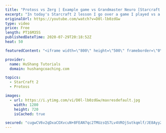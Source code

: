 ```yaml
---
title: "Protoss vs Zerg | Example game vs Grandmaster Neuro [Starcraft 2]"
excerpt: "In today's Starcraft 2 lesson I go over a game I played vs a high level grandmaster zerg using the double stargate phoenix build I showed a few days ago.   Protoss vs Zerg | Example game vs Grandmaster Neuro #StarCraft2 #SC2 #RTS #Protoss #PvZ #neuro   Coaching --------------------------------------------------------------------------"
originalUrl: https://youtube.com/watch?v=D0l-lb0zdGw
type: video
price: Free
length: PT16M35S
publishedDateTime: 2020-07-29T20:18:52Z
heat: 50

featuredContent: "<iframe width=\"800\" height=\"500\" frameborder=\"0\" src=\"https://www.youtube.com/embed/D0l-lb0zdGw\" allow=\"accelerometer; autoplay; encrypted-media; gyroscope; picture-in-picture\" allowfullscreen></iframe>"

provider:
  name: HuShang Tutorials
  domain: hushangcoaching.com

topics:
  - StarCraft 2
  - Protoss

images:
  - url: https://i.ytimg.com/vi/D0l-lb0zdGw/maxresdefault.jpg
    width: 1280
    height: 720
    isCached: true

secured: "cugwCV6v2qDxaCOXvcuN+8FEAN7qc2TMUzsQS7Lv4VROjSutkqmlf/JE8AyyZ7pNWFU2+fx9WvgFzBNmVLYEq1QyzpMbq3YVGqWEHYcUbnAFoEZIE3ndDVp8rTMi1mrZXot0KFGBvyDMlsCWmFIciPnPpUHIBxSL20L6aHKcxQcxgeB0Uh2xsUmJr8At+QY4TzHOoRxxr0pyenl7w/vOLOH+mgQSrHV0e6Mcsvl8ebYQElSExSKcbLt2eq5wmUNF3OQDN6u1YL8iGQcYkz72HtuwLe7c3ofAc/T4dNVLXY8pCFYDwNnjx2+cPNQa+w+54hGLmVmUq8EhRaw6QTc266qDaX3v2gi6iYxVoGyNyMhVnAgZSsLHd8leKZumpmgAwiiWpGXJTnDkcLJP1ZgJGAwWIrROWUCKYNuNnfuhwWA=;hBBYn6CZ4fHtuFMI2ePjBg=="
---
```


